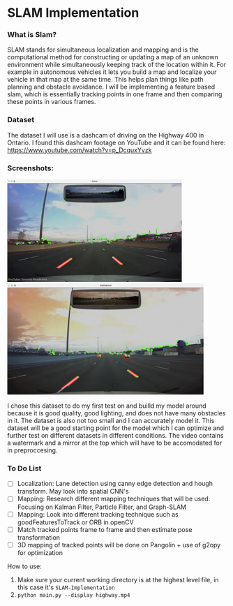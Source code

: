 # SLAM Implementation

###  What is Slam?
SLAM stands for simultaneous localization and mapping and is the computational method for constructing or updating a map of an unknown environment while simultaneously keeping track of the location within it. For example in autonomous vehicles it lets you build a map and localize your vehicle in that map at the same time. This helps plan things like path planning and obstacle avoidance. I will be implementing a feature based slam, which is essentially tracking points in one frame and then comparing these points in various frames. 

### Dataset
The dataset I will use is a dashcam of driving on the Highway 400 in Ontario. I found this dashcam footage on YouTube and it can be found here: https://www.youtube.com/watch?v=p_DcquxYvzk

### Screenshots:

<p float="left">
  <img src="images/ResultImage1.png" width="400" />
  <img src="images/ResultImage2.png" width="450" /> 
</p>


I chose this dataset to do my first test on and builld my model around because it is good quality, good lighting, and does not have many obstacles in it. The dataset is also not too small and I can accurately model it.  This dataset will be a good starting point for the model which I can optimize and further test on different datasets in different conditions. The video contains a watermark and a mirror at the top which will have to be accomodated for in preproccesing.

### To Do List
- [ ] Localization: Lane detection using canny edge detection and hough transform. May look into spatial CNN's
- [ ] Mapping: Research different mapping techniques that will be used. Focusing on Kalman Filter, Particle Filter, and Graph-SLAM
- [ ] Mapping: Look into different tracking technique such as goodFeaturesToTrack or ORB in openCV
- [ ] Match tracked points frame to frame and then estimate pose transformation
- [ ] 3D mapping of tracked points will be done on Pangolin + use of g2opy for optimization

How to use:

1. Make sure your current working directory is at the highest level file, in this case it's `SLAM-Implementation`
2. `python main.py --display highway.mp4`
